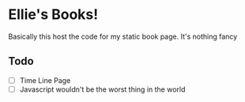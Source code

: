 # Ellie's Books!

Basically this host the code for my static book page. It's nothing fancy

## Todo
- [ ] Time Line Page
- [ ] Javascript wouldn't be the worst thing in the world 
